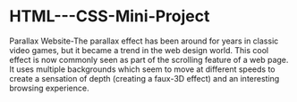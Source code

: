 # HTML---CSS-Mini-Project
Parallax Website-The parallax effect has been around for years in classic video games, but it became a trend in the web design world. This cool effect is now commonly seen as part of the scrolling feature of a web page. It uses multiple backgrounds which seem to move at different speeds to create a sensation of depth (creating a faux-3D effect) and an interesting browsing experience.
